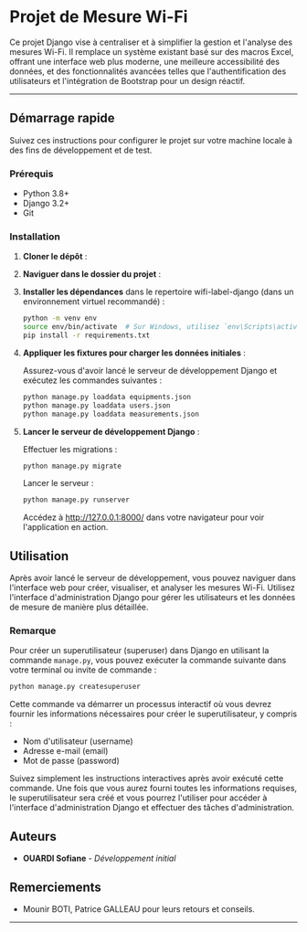 # Projet de Mesure Wi-Fi

Ce projet Django vise à centraliser et à simplifier la gestion et l'analyse des mesures Wi-Fi. Il remplace un système existant basé sur des macros Excel, offrant une interface web plus moderne, une meilleure accessibilité des données, et des fonctionnalités avancées telles que l'authentification des utilisateurs et l'intégration de Bootstrap pour un design réactif.

---

## Démarrage rapide

Suivez ces instructions pour configurer le projet sur votre machine locale à des fins de développement et de test.

### Prérequis

- Python 3.8+
- Django 3.2+
- Git

### Installation

1. **Cloner le dépôt** :

2. **Naviguer dans le dossier du projet** :

3. **Installer les dépendances** dans le repertoire wifi-label-django (dans un environnement virtuel recommandé) :

   ```bash
   python -m venv env
   source env/bin/activate  # Sur Windows, utilisez `env\Scripts\activate`
   pip install -r requirements.txt
   ```

4. **Appliquer les fixtures pour charger les données initiales** :

   Assurez-vous d'avoir lancé le serveur de développement Django et exécutez les commandes suivantes :

   ```bash
   python manage.py loaddata equipments.json
   python manage.py loaddata users.json
   python manage.py loaddata measurements.json
   ```

5. **Lancer le serveur de développement Django** :

   Effectuer les migrations :

   ```bash
   python manage.py migrate
   ```

   Lancer le serveur :

   ```bash
   python manage.py runserver
   ```

   Accédez à http://127.0.0.1:8000/ dans votre navigateur pour voir l'application en action.

## Utilisation

Après avoir lancé le serveur de développement, vous pouvez naviguer dans l'interface web pour créer, visualiser, et analyser les mesures Wi-Fi. Utilisez l'interface d'administration Django pour gérer les utilisateurs et les données de mesure de manière plus détaillée.

### Remarque
Pour créer un superutilisateur (superuser) dans Django en utilisant la commande `manage.py`, vous pouvez exécuter la commande suivante dans votre terminal ou invite de commande :

```bash
python manage.py createsuperuser
```

Cette commande va démarrer un processus interactif où vous devrez fournir les informations nécessaires pour créer le superutilisateur, y compris :

- Nom d'utilisateur (username)
- Adresse e-mail (email)
- Mot de passe (password)

Suivez simplement les instructions interactives après avoir exécuté cette commande. Une fois que vous aurez fourni toutes les informations requises, le superutilisateur sera créé et vous pourrez l'utiliser pour accéder à l'interface d'administration Django et effectuer des tâches d'administration.

## Auteurs

- **OUARDI Sofiane** - *Développement initial* 


## Remerciements

- Mounir BOTI, Patrice GALLEAU pour leurs retours et conseils.

--- 
